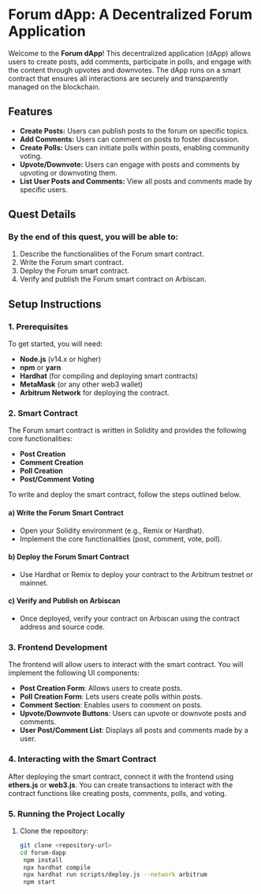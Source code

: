 # Forum dApp: A Decentralized Forum Application

Welcome to the **Forum dApp**! This decentralized application (dApp) allows users to create posts, add comments, participate in polls, and engage with the content through upvotes and downvotes. The dApp runs on a smart contract that ensures all interactions are securely and transparently managed on the blockchain.

## Features
- **Create Posts:** Users can publish posts to the forum on specific topics.
- **Add Comments:** Users can comment on posts to foster discussion.
- **Create Polls:** Users can initiate polls within posts, enabling community voting.
- **Upvote/Downvote:** Users can engage with posts and comments by upvoting or downvoting them.
- **List User Posts and Comments:** View all posts and comments made by specific users.

## Quest Details

### By the end of this quest, you will be able to:
1. Describe the functionalities of the Forum smart contract.
2. Write the Forum smart contract.
3. Deploy the Forum smart contract.
4. Verify and publish the Forum smart contract on Arbiscan.

## Setup Instructions

### 1. Prerequisites
To get started, you will need:
- **Node.js** (v14.x or higher)
- **npm** or **yarn**
- **Hardhat** (for compiling and deploying smart contracts)
- **MetaMask** (or any other web3 wallet)
- **Arbitrum Network** for deploying the contract.

### 2. Smart Contract
The Forum smart contract is written in Solidity and provides the following core functionalities:
- **Post Creation**
- **Comment Creation**
- **Poll Creation**
- **Post/Comment Voting**

To write and deploy the smart contract, follow the steps outlined below.

#### a) Write the Forum Smart Contract
- Open your Solidity environment (e.g., Remix or Hardhat).
- Implement the core functionalities (post, comment, vote, poll).

#### b) Deploy the Forum Smart Contract
- Use Hardhat or Remix to deploy your contract to the Arbitrum testnet or mainnet.

#### c) Verify and Publish on Arbiscan
- Once deployed, verify your contract on Arbiscan using the contract address and source code.

### 3. Frontend Development
The frontend will allow users to interact with the smart contract. You will implement the following UI components:
- **Post Creation Form**: Allows users to create posts.
- **Poll Creation Form**: Lets users create polls within posts.
- **Comment Section**: Enables users to comment on posts.
- **Upvote/Downvote Buttons**: Users can upvote or downvote posts and comments.
- **User Post/Comment List**: Displays all posts and comments made by a user.

### 4. Interacting with the Smart Contract
After deploying the smart contract, connect it with the frontend using **ethers.js** or **web3.js**. You can create transactions to interact with the contract functions like creating posts, comments, polls, and voting.

### 5. Running the Project Locally
1. Clone the repository:
   ```bash
   git clone <repository-url>
   cd forum-dapp
    npm install
    npx hardhat compile
    npx hardhat run scripts/deploy.js --network arbitrum
    npm start